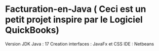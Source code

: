 # Facturation-en-Java ( Ceci est un petit projet inspire par le Logiciel QuickBooks)
Version JDK Java : 17
Creation interfaces : JavaFx et CSS
IDE : Netbeans
